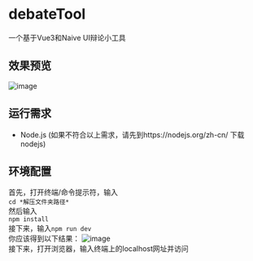 # debateTool
一个基于Vue3和Naive UI辩论小工具
## 效果预览
![image](https://user-images.githubusercontent.com/62825102/166852120-b0ed6198-a08c-4d02-bc2f-c61d495c1234.png)

## 运行需求
 - Node.js
(如果不符合以上需求，请先到https://nodejs.org/zh-cn/ 下载nodejs)
## 环境配置
首先，打开终端/命令提示符，输入<br>
``cd *解压文件夹路径*``
<br>然后输入<br>``npm install``
<br>接下来，输入``npm run dev``
<br>你应该得到以下结果：
![image](https://user-images.githubusercontent.com/62825102/166851589-35c0a399-1b3f-44a6-9455-d3cf3237783f.png)
<br>接下来，打开浏览器，输入终端上的localhost网址并访问
